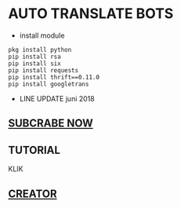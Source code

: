 # AUTO TRANSLATE BOTS
- install module
```
pkg install python
pip install rsa
pip install six
pip install requests
pip install thrift==0.11.0
pip install googletrans
```

- LINE UPDATE
juni 2018
## [SUBCRABE NOW](https://www.youtube.com/channel/UCycBrqSWEHdk-slnhUmGWiQ)
## TUTORIAL
KLIK
## [CREATOR](http://line.me/ti/p/~adiputra.95)
